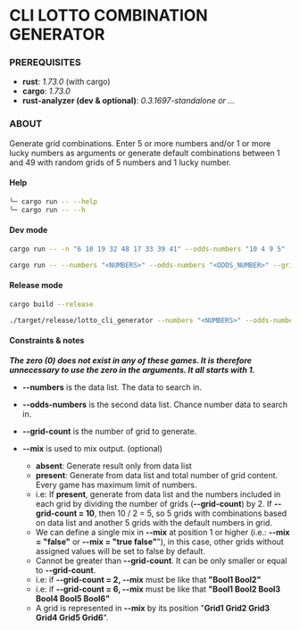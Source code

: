 # CLI LOTTO COMBINATION GENERATOR

### PREREQUISITES

- **rust**: *1.73.0* (with cargo)
- **cargo**: *1.73.0*
- **rust-analyzer (dev & optional)**: *0.3.1697-standalone or ...*

### ABOUT

Generate grid combinations. Enter 5 or more numbers and/or 1 or more lucky numbers as arguments or generate default combinations between 1 and 49 with random grids of 5 numbers and 1 lucky number.

#### Help

```sh
╰─ cargo run -- --help
╰─ cargo run -- --h
```

#### Dev mode

```sh
cargo run -- -n "6 10 19 32 48 17 33 39 41" --odds-numbers "10 4 9 5" --grid-count 4 --mix "false false false true"
```

```sh
cargo run -- --numbers "<NUMBERS>" --odds-numbers "<ODDS_NUMBER>" --grid-count <GRID_COUNT> [--mix "<BOOL> <BOOL> <BOOL> <BOOL>"]
```

#### Release mode

```sh
cargo build --release
```
```sh
./target/release/lotto_cli_generator --numbers "<NUMBERS>" --odds-numbers "<ODDS_NUMBER>" --grid-count <GRID_COUNT> [--mix "<BOOL> <BOOL> <BOOL> <BOOL>"]
```

#### Constraints & notes

***The zero (0) does not exist in any of these games. It is therefore unnecessary to use the zero in the arguments. It all starts with 1.***

- **--numbers** is the data list. The data to search in.

- **--odds-numbers** is the second data list. Chance number data to search in.

- **--grid-count** is the number of grid to generate.

- **--mix** is used to mix output. (optional)
  - **absent**: Generate result only from data list
  - **present**: Generate from data list and total number of grid content. Every game has maximum limit of numbers.
  - i.e: If **present**, generate from data list and the numbers included in each grid by dividing the number of grids (**--grid-count**) by 2. If **--grid-count = 10**, then 10 / 2 = 5, so 5 grids with combinations based on data list and another 5 grids with the default numbers in grid.
  - We can define a single mix in **--mix** at position 1 or higher (i.e.: **--mix = "false"** or **--mix = "true false"**"), in this case, other grids without assigned values will be set to false by default.
  - Cannot be greater than **--grid-count**. It can be only smaller or equal to **--grid-count**.
  - i.e: if **--grid-count = 2, --mix** must be like that **"Bool1 Bool2"**
  - i.e: if **--grid-count = 6, --mix** must be like that **"Bool1 Bool2 Bool3 Bool4 Bool5 Bool6"**
  - A grid is represented in **--mix** by its position "**Grid1 Grid2 Grid3 Grid4 Grid5 Grid6**".